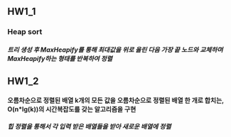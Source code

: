 ## HW1_1 
### Heap sort
##### 트리 생성 후 MaxHeapify를 통해 최대값을 위로 올린 다음 가장 끝 노드와 교체하며 MaxHeapify하는 형태를 반복하여 정렬

## HW1_2 
#### 오름차순으로 정렬된 배열 k개의 모든 값을 오름차순으로 정렬된 배열 한 개로 합치는, O(n*lg(k))의 시간복잡도를 갖는 알고리즘을 구현
##### 힙 정렬을 통해서 각 입력 받은 배열들을 받아 새로운 배열에 정렬

